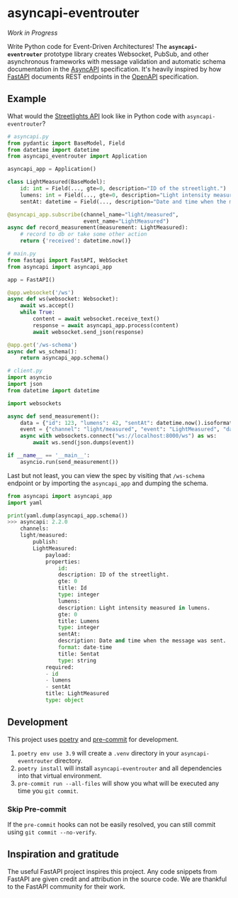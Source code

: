 # asyncapi-eventrouter

*Work in Progress*

Write Python code for Event-Driven Architectures!  The **`asyncapi-eventrouter`** prototype library creates Websocket,
PubSub, and other asynchronous frameworks with message validation and automatic schema documentation in the
[AsyncAPI](https://www.asyncapi.com/) specification.  It's heavily inspired by how
[FastAPI](https://fastapi.tiangolo.com/) documents REST endpoints in the [OpenAPI](https://swagger.io/specification/)
specification.

## Example

What would the [Streetlights API](https://www.asyncapi.com/docs/tutorials/streetlights#creating-the-asyncapi-file) look like in Python code with `asyncapi-eventrouter`?

```python
# asyncapi.py
from pydantic import BaseModel, Field
from datetime import datetime
from asyncapi_eventrouter import Application

asyncapi_app = Application()

class LightMeasured(BaseModel):
    id: int = Field(..., gte=0, description="ID of the streetlight.")
    lumens: int = Field(..., gte=0, description="Light intensity measured in lumens.")
    sentAt: datetime = Field(..., description="Date and time when the message was sent.")

@asyncapi_app.subscribe(channel_name="light/measured",
                        event_name="LightMeasured")
async def record_measurement(measurement: LightMeasured):
    # record to db or take some other action
    return {'received': datetime.now()}
```

```python
# main.py
from fastapi import FastAPI, WebSocket
from asyncapi import asyncapi_app

app = FastAPI()

@app.websocket('/ws')
async def ws(websocket: Websocket):
    await ws.accept()
    while True:
        content = await websocket.receive_text()
        response = await asyncapi_app.process(content)
        await websocket.send_json(response)

@app.get('/ws-schema')
async def ws_schema():
    return asyncapi_app.schema()
```

```python
# client.py
import asyncio
import json
from datetime import datetime

import websockets

async def send_measurement():
    data = {"id": 123, "lumens": 42, "sentAt": datetime.now().isoformat()}
    event = {"channel": "light/measured", "event": "LightMeasured", "data": data}
    async with websockets.connect("ws://localhost:8000/ws") as ws:
        await ws.send(json.dumps(event))

if __name__ == '__main__':
    asyncio.run(send_measurement())
```

Last but not least, you can view the spec by visiting that `/ws-schema` endpoint or by importing the `asyncapi_app` and dumping the schema.

```python
from asyncapi import asyncapi_app
import yaml

print(yaml.dump(asyncapi_app.schema())
>>> asyncapi: 2.2.0
    channels:
    light/measured:
        publish:
        LightMeasured:
            payload:
            properties:
                id:
                description: ID of the streetlight.
                gte: 0
                title: Id
                type: integer
                lumens:
                description: Light intensity measured in lumens.
                gte: 0
                title: Lumens
                type: integer
                sentAt:
                description: Date and time when the message was sent.
                format: date-time
                title: Sentat
                type: string
            required:
            - id
            - lumens
            - sentAt
            title: LightMeasured
            type: object
```


## Development

This project uses [poetry](https://python-poetry.org/) and [pre-commit](https://pre-commit.com/) for development.

1. `poetry env use 3.9` will create a `.venv` directory in your `asyncapi-eventrouter` directory.
2. `poetry install` will install `asyncapi-eventrouter` and all dependencies into that virtual environment.
3. `pre-commit run --all-files` will show you what will be executed any time you `git commit`.

### Skip Pre-commit

If the `pre-commit` hooks can not be easily resolved, you can still commit using `git commit --no-verify`.


## Inspiration and gratitude

The useful FastAPI project inspires this project. Any code snippets from FastAPI are given credit and attribution in the
source code. We are thankful to the FastAPI community for their work.
